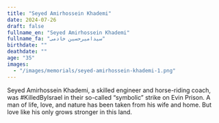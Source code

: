 ```yaml
---
title: "Seyed Amirhossein Khademi"
date: 2024-07-26
draft: false
fullname_en: "Seyed Amirhossein Khademi"
fullname_fa: "سیدامیرحسین خادمی"
birthdate: ""
deathdate: ""
age: "35"
images:
  - "/images/memorials/seyed-amirhossein-khademi-1.png"
---
```


Seyed Amirhossein Khademi, a skilled engineer and horse-riding coach, was #KilledByIsrael in their so-called “symbolic” strike on Evin Prison. A man of life, love, and nature has been taken from his wife and home. But love like his only grows stronger in this land.